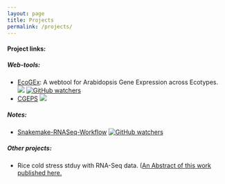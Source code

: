 ```yaml
---
layout: page
title: Projects
permalink: /projects/
---
```


#### Project links:

##### Web-tools:
* [EcoGEx](https://sangram.shinyapps.io/EcoGEx/): A webtool for Arabidopsis Gene Expression across Ecotypes. [![](https://img.shields.io/website-up-down-green-orange/https/sangram.shinyapps.io/EcoGEx.svg?style=flat)](https://sangram.shinyapps.io/EcoGEx/) [![GitHub watchers](https://img.shields.io/github/watchers/sk-sahu/EcoGEx.svg?label=On%20GitHub%20Repo&style=social)](https://github.com/sk-sahu/EcoGEx)
* [CGEPS](https://sangram.shinyapps.io/CGEPS/) [![](https://img.shields.io/website-up-down-green-red/https/https://sangram.shinyapps.io/CGEPS/.svg?style=flat)](https://sangram.shinyapps.io/CGEPS/)

##### Notes:
* [Snakemake-RNASeq-Workflow](http://sksahu.net/Snakemake-RNASeq-Workflows/) [![GitHub watchers](https://img.shields.io/github/watchers/sk-sahu/Snakemake-RNASeq-Workflows.svg?label=On%20GitHub%20Repo&style=social)](https://github.com/sk-sahu/Snakemake-RNASeq-Workflows)

##### Other projects:
* Rice cold stress stduy with RNA-Seq data. ([An Abstract of this work published here.](https://www.canadianjbiotech.com/CAN_J_BIOTECH/Archives/v1/Special%20Issue/cjb.2017-a187.pdf)
